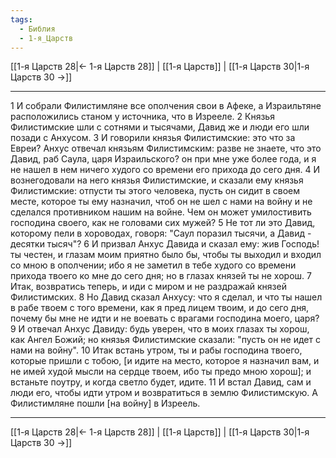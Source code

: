 ```yaml
---
tags:
  - Библия
  - 1-я_Царств
---
```

[[1-я Царств 28|← 1-я Царств 28]] | [[1-я Царств]] | [[1-я Царств 30|1-я Царств 30 →]]

---
1 И собрали Филистимляне все ополчения свои в Афеке, а Израильтяне расположились станом у источника, что в Изрееле.
2 Князья Филистимские шли с сотнями и тысячами, Давид же и люди его шли позади с Анхусом.
3 И говорили князья Филистимские: это что за Евреи? Анхус отвечал князьям Филистимским: разве не знаете, что это Давид, раб Саула, царя Израильского? он при мне уже более года, и я не нашел в нем ничего худого со времени его прихода до сего дня.
4 И вознегодовали на него князья Филистимские, и сказали ему князья Филистимские: отпусти ты этого человека, пусть он сидит в своем месте, которое ты ему назначил, чтоб он не шел с нами на войну и не сделался противником нашим на войне. Чем он может умилостивить господина своего, как не головами сих мужей?
5 Не тот ли это Давид, которому пели в хороводах, говоря: "Саул поразил тысячи, а Давид - десятки тысяч"?
6 И призвал Анхус Давида и сказал ему: жив Господь! ты честен, и глазам моим приятно было бы, чтобы ты выходил и входил со мною в ополчении; ибо я не заметил в тебе худого со времени прихода твоего ко мне до сего дня; но в глазах князей ты не хорош.
7 Итак, возвратись теперь, и иди с миром и не раздражай князей Филистимских.
8 Но Давид сказал Анхусу: что я сделал, и что ты нашел в рабе твоем с того времени, как я пред лицем твоим, и до сего дня, почему бы мне не идти и не воевать с врагами господина моего, царя?
9 И отвечал Анхус Давиду: будь уверен, что в моих глазах ты хорош, как Ангел Божий; но князья Филистимские сказали: "пусть он не идет с нами на войну".
10 Итак встань утром, ты и рабы господина твоего, которые пришли с тобою, [и идите на место, которое я назначил вам, и не имей худой мысли на сердце твоем, ибо ты предо мною хорош]; и встаньте поутру, и когда светло будет, идите.
11 И встал Давид, сам и люди его, чтобы идти утром и возвратиться в землю Филистимскую. А Филистимляне пошли [на войну] в Изреель.

---
[[1-я Царств 28|← 1-я Царств 28]] | [[1-я Царств]] | [[1-я Царств 30|1-я Царств 30 →]]